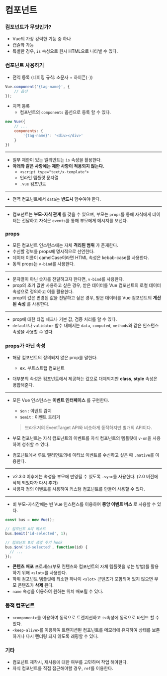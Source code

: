 # 컴포넌트

### 컴포넌트가 무엇인가?

- Vue의 가장 강력한 기능 중 하나
- 캡슐화 가능
- 특별한 경우, `is` 속성으로 원시 HTML으로 나타낼 수 있다.


### 컴포넌트 사용하기

- 전역 등록 (네이밍 규칙: 소문자 + 하이픈(`-`))

```javascript
Vue.component('{tag-name}', {
	// 옵션
});
```

- 지역 등록
	- 컴포넌트의 `components` 옵션으로 등록 할 수 있다.

```javascript
new Vue({
	// ...
	components: {
		'{tag-name}': '<div></div>'
	}
})
```

------------------------

- 일부 제한이 있는 엘리먼트는 `is` 속성을 활용한다.
- **아래와 같은 사항에는 제한 사항이 적용되지 않는다.**
	- `<script type="text/x-template">`
	- 인라인 템플릿 문자열
	- `.vue` 컴포넌트

------------------------

- 전역 컴포넌트에서 `data`는 **반드시** 함수여야 한다.

------------------------

- 컴포넌트는 **부모-자식 관계** 를 갖을 수 있으며, 부모는 `props`를 통해 자식에게 데이터는 전달하고 자식은 `events`를 통해 부모에게 메시지를 보낸다.


### props

- 모든 컴포넌트 인스턴스에는 자체 **격리된 범위** 가 존재한다.
- 수신할 정보를 props에 명시적으로 선언한다.
- 데이터 이름이 camelCase이라면 HTML 속성은 kebab-case를 사용한다.
- 동적 props는 `v-bind`를 사용한다.

------------------------

- 문자열이 아닌 숫자를 전달하고자 한다면, `v-bind`를 사용한다.
- prop의 초기 값만 사용하고 싶은 경우, 받은 데이터를 Vue 컴포넌트의 로컬 데이터 속성으로 정의하고 이를 활용한다.
- prop의 값은 변경된 값을 전달하고 싶은 경우, 받은 데이터를 Vue 컴포넌트의 **계산된 속성** 를 사용한다.

------------------------

- prop에 대한 타입 체크나 기본 값, 검증 처리를 할 수 있다.
- `default`나 `validator` 함수 내에서는 `data`, `computed`, `methods`와 같은 인스턴스 속성을 사용할 수 없다.


### props가 아닌 속성

- 해당 컴포넌트의 정의되지 않은 prop를 말한다.
	- ex. 부트스트랩 컴포넌트

- 대부분의 속성은 컴포넌트에서 제공하는 값으로 대체되지만 **class**, **style** 속성은 병합해준다.

------------------------

- 모든 Vue 인스턴스는 **이벤트 인터페이스** 를 구현한다.
	- `$on` : 이벤트 감지
	- `$emit` : 이벤트 트리거

	> 브라우저의 EventTarget API와 비슷하게 동작하지만 별개의 API이다.

- 부모 컴포넌트는 자식 컴포넌트의 이벤트를 자식 컴포넌트의 템플릿에 `v-on`을 사용하여 청취할 수 있다.
- 컴포넌트에서 루트 엘리먼트의네 이티브 이벤트를 수신하고 싶은 때 `.native`를 이용한다.

-----------------------

- v2.3.0 이후에는 속성을 부모에 반영될 수 있도록 `.sync`를 사용한다. (2.0 버전에 삭제 되었다가 다시 추가)
- 사용자 정의 이벤트를 사용하여 커스텀 컴포넌트를 만들어 사용할 수 있다.

-----------------------

- 비 부모-자식간에는 빈 Vue 인스턴스를 이용하여 **중앙 이벤트 버스** 로 사용할 수 있다.

```javascript
const bus = new Vue();

// 컴포넌트 A의 메소드
bus.$emit('id-selected', 1);

// 컴포넌트 B의 생명 주기 hook
bus.$on('id-selected', function(id) {
  // ...
});
```

- **콘텐츠 배포** 프로세스(부모 컨텐츠와 컴포넌트의 자체 템플릿을 섞는 방법)를 활용하기 위해 `<slot>`를 사용한다.
- 하위 컴포넌트 템플릿에 최소한 하나이 `<slot>` 콘텐츠가 포함되어 있지 않으면 부모 콘텐츠가 **삭제** 된다.
- `name` 속성을 이용하여 원하는 위치 배포될 수 있다.


### 동적 컴포넌트

- `<component>`를 이용하여 동적으로 트랜지션하고 `is`속성에 동적으로 바인드 할 수 있다.
- `<keep-alive>`를 이용하여 트랜지션된 컴포넌트를 메모리에 유지하여 상태를 보존하거나 다시 렌더링 되지 않도록 래핑할 수 있다.


### 기타

- 컴포넌트 제작시, 재사용에 대한 여부를 고민하며 작업 해야한다.
- 자식 컴포넌트를 직접 접근해야할 경우, `ref`를 이용한다.

